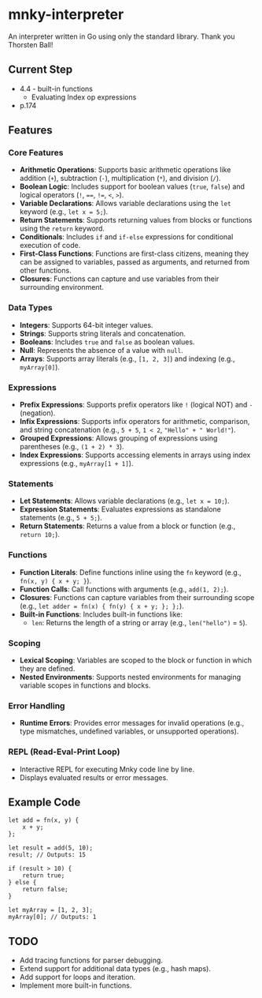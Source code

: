 # mnky-interpreter

An interpreter written in Go using only the standard library. Thank you Thorsten Ball!

## Current Step

- 4.4 - built-in functions
  - Evaluating Index op expressions
- p.174

## Features

### Core Features

- **Arithmetic Operations**: Supports basic arithmetic operations like addition (`+`), subtraction (`-`), multiplication (`*`), and division (`/`).
- **Boolean Logic**: Includes support for boolean values (`true`, `false`) and logical operators (`!`, `==`, `!=`, `<`, `>`).
- **Variable Declarations**: Allows variable declarations using the `let` keyword (e.g., `let x = 5;`).
- **Return Statements**: Supports returning values from blocks or functions using the `return` keyword.
- **Conditionals**: Includes `if` and `if-else` expressions for conditional execution of code.
- **First-Class Functions**: Functions are first-class citizens, meaning they can be assigned to variables, passed as arguments, and returned from other functions.
- **Closures**: Functions can capture and use variables from their surrounding environment.

### Data Types

- **Integers**: Supports 64-bit integer values.
- **Strings**: Supports string literals and concatenation.
- **Booleans**: Includes `true` and `false` as boolean values.
- **Null**: Represents the absence of a value with `null`.
- **Arrays**: Supports array literals (e.g., `[1, 2, 3]`) and indexing (e.g., `myArray[0]`).

### Expressions

- **Prefix Expressions**: Supports prefix operators like `!` (logical NOT) and `-` (negation).
- **Infix Expressions**: Supports infix operators for arithmetic, comparison, and string concatenation (e.g., `5 + 5`, `1 < 2`, `"Hello" + " World!"`).
- **Grouped Expressions**: Allows grouping of expressions using parentheses (e.g., `(1 + 2) * 3`).
- **Index Expressions**: Supports accessing elements in arrays using index expressions (e.g., `myArray[1 + 1]`).

### Statements

- **Let Statements**: Allows variable declarations (e.g., `let x = 10;`).
- **Expression Statements**: Evaluates expressions as standalone statements (e.g., `5 + 5;`).
- **Return Statements**: Returns a value from a block or function (e.g., `return 10;`).

### Functions

- **Function Literals**: Define functions inline using the `fn` keyword (e.g., `fn(x, y) { x + y; }`).
- **Function Calls**: Call functions with arguments (e.g., `add(1, 2);`).
- **Closures**: Functions can capture variables from their surrounding scope (e.g., `let adder = fn(x) { fn(y) { x + y; }; };`).
- **Built-in Functions**: Includes built-in functions like:
  - `len`: Returns the length of a string or array (e.g., `len("hello")` = `5`).

### Scoping

- **Lexical Scoping**: Variables are scoped to the block or function in which they are defined.
- **Nested Environments**: Supports nested environments for managing variable scopes in functions and blocks.

### Error Handling

- **Runtime Errors**: Provides error messages for invalid operations (e.g., type mismatches, undefined variables, or unsupported operations).

### REPL (Read-Eval-Print Loop)

- Interactive REPL for executing Mnky code line by line.
- Displays evaluated results or error messages.

## Example Code

```mnky
let add = fn(x, y) {
    x + y;
};

let result = add(5, 10);
result; // Outputs: 15

if (result > 10) {
    return true;
} else {
    return false;
}

let myArray = [1, 2, 3];
myArray[0]; // Outputs: 1
```

## TODO

- Add tracing functions for parser debugging.
- Extend support for additional data types (e.g., hash maps).
- Add support for loops and iteration.
- Implement more built-in functions.
